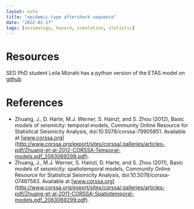 ```yaml
---
layout: note
title: "epidemic-type aftershock sequence"
date: "2022-01-17"
tags: [seismology, hazard, simulation, statistic]
---
```


# Resources
SED PhD student Leila Mizrahi has a python version of the ETAS model on [github](https://github.com/lmizrahi/etas)

# References
- Zhuang, J., D. Harte, M.J. Werner, S. Hainzl, and S. Zhou (2012), Basic models of  seismicity: temporal models, Community Online Resource for Statistical Seismicity  Analysis, doi:10.5078/corssa-79905851. Available at [www.corssa.org](http://www.corssa.org/export/sites/corssa/.galleries/articles-pdf/Zhuang-et-al-2012-CORSSA-Temporal-models.pdf_2063069299.pdf).
- Zhuang, J., M.J. Werner, S. Hainzl, D. Harte, and S. Zhou (2011), Basic models of seismicity: spatiotemporal models, Community Online Resource for Statistical Seismicity Analysis, doi:10.5078/corssa-07487583. Available at [www.corssa.org](http://www.corssa.org/export/sites/corssa/.galleries/articles-pdf/Zhuang-et-al-2011-CORSSA-Spatiotemporal-models.pdf_2063069299.pdf).

